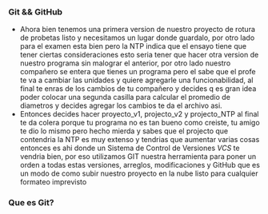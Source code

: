 ### Git && GitHub
- Ahora bien tenemos una primera version de nuestro proyecto de rotura de probetas listo y necesitamos un lugar donde guardalo, por otro lado para el examen esta bien pero la NTP indica que el ensayo tiene que tener ciertas consideraciones esto seria tener que hacer otra version de nuestro programa sin malograr el anterior, por otro lado nuestro compañero se entera que tienes un programa pero el sabe que el profe te va a cambiar las unidades y quiere agregarle una funcionabilidad, al final te enras de los cambios de tu compañero y decides q es gran idea poder colocar una segunda casilla para calcular el promedio de diametros y decides agregar los cambios te da el archivo asi.
- Entonces decides hacer proyecto_v1, projecto_v2 y projecto_NTP al final te da colera porque tu programa no es tan bueno como creiste, tu amigo te dio lo mismo pero hecho mierda y sabes que el projecto que contendria la NTP es muy extenso y tendrias que aumentar varias cosas entonces es ahi donde un Sistema de Control de Versiones *VCS* te vendria bien, por eso utilizamos GIT nuestra herramienta para poner un orden a todas estas versiones, arreglos, modificaciones y GitHub que es un modo de como subir nuestro proyecto en la nube listo para cualquier formateo imprevisto 
### Que es Git?

